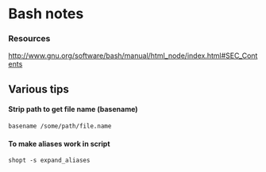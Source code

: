 # Bash notes 

### Resources 

http://www.gnu.org/software/bash/manual/html_node/index.html#SEC_Contents

## Various tips

#### Strip path to get file name (basename)

```
basename /some/path/file.name
```

#### To make aliases work in script 
```
shopt -s expand_aliases
```
